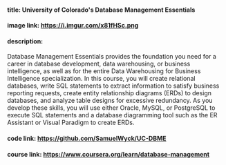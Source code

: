 #### title: University of Colorado's Database Management Essentials
#### image link: https://i.imgur.com/x81fHSc.png
#### description: 
Database Management Essentials provides the foundation you need for a career in database development, data warehousing, or business intelligence, as well as for the entire Data Warehousing for Business Intelligence specialization. In this course, you will create relational databases, write SQL statements to extract information to satisfy business reporting requests, create entity relationship diagrams (ERDs) to design databases, and analyze table designs for excessive redundancy. As you develop these skills, you will use either Oracle, MySQL, or PostgreSQL to execute SQL statements and a database diagramming tool such as the ER Assistant or Visual Paradigm to create ERDs.

#### code link: https://github.com/SamuelWyck/UC-DBME
#### course link: https://www.coursera.org/learn/database-management
